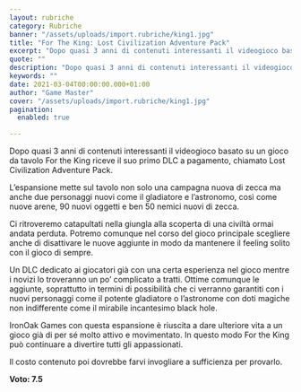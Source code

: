 ```yaml
---
layout: rubriche
category: Rubriche
banner: "/assets/uploads/import.rubriche/king1.jpg"
title: "For The King: Lost Civilization Adventure Pack"
excerpt: "Dopo quasi 3 anni di contenuti interessanti il videogioco basato su un gioco da tavolo For the King riceve il suo primo DLC a pagamento, chiamato Lost Civilization Adventure Pack. L’espansione mette sul tavolo non solo una campagna nuova di zecca ma anche due personaggi nuovi come il gladiatore e l’astronomo, così come nuove arene, [&hellip"
quote: ""
description: "Dopo quasi 3 anni di contenuti interessanti il videogioco basato su un gioco da tavolo For the King riceve il suo primo DLC a pagamento, chiamato Lost Civilization Adventure Pack. L’espansione mette sul tavolo non solo una campagna nuova di zecca ma anche due personaggi nuovi come il gladiatore e l’astronomo, così come nuove arene, [&hellip"
keywords: ""
date: 2021-03-04T00:00:00.000+01:00
author: "Game Master"
cover: "/assets/uploads/import.rubriche/king1.jpg"
pagination:
  enabled: true

---
```


Dopo quasi 3 anni di contenuti interessanti il videogioco basato su un gioco da tavolo For the King riceve il suo primo DLC a pagamento, chiamato Lost Civilization Adventure Pack.

L’espansione mette sul tavolo non solo una campagna nuova di zecca ma anche due personaggi nuovi come il gladiatore e l’astronomo, così come nuove arene, 90 nuovi oggetti e ben 50 nemici nuovi di zecca.

Ci ritroveremo catapultati nella giungla alla scoperta di una civiltà ormai andata perduta. Potremo comunque nel corso del gioco principale scegliere anche di disattivare le nuove aggiunte in modo da mantenere il feeling solito con il gioco di sempre.

Un DLC dedicato ai giocatori già con una certa esperienza nel gioco mentre i novizi lo troveranno un po’ complicato a tratti. Ottime comunque le aggiunte, soprattutto in termini di possibilità che ci verranno garantiti con i nuovi personaggi come il potente gladiatore o l’astronome con doti magiche non indifferente come il mirabile incantesimo black hole.

IronOak Games con questa espansione è riuscita a dare ulteriore vita a un gioco già di per sé molto attivo e movimentato. In questo modo For the King può continuare a divertire tutti gli appassionati.

Il costo contenuto poi dovrebbe farvi invogliare a sufficienza per provarlo.

**Voto: 7.5**